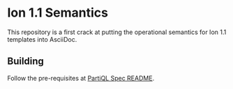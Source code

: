 # Ion 1.1 Semantics

This repository is a first crack at putting the operational semantics for Ion 1.1 templates into AsciiDoc.

## Building

Follow the pre-requisites at [PartiQL Spec README][1].

[1]: https://github.com/partiql/partiql-spec/blob/main/README.adoc